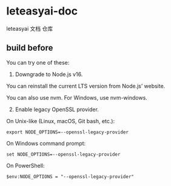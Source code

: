 # leteasyai-doc
leteasyai 文档 仓库





## build before
You can try one of these:

1. Downgrade to Node.js v16.

You can reinstall the current LTS version from Node.js’ website.

You can also use nvm. For Windows, use nvm-windows.

2. Enable legacy OpenSSL provider.

On Unix-like (Linux, macOS, Git bash, etc.):

```shell
export NODE_OPTIONS=--openssl-legacy-provider
```
On Windows command prompt:
```shell
set NODE_OPTIONS=--openssl-legacy-provider
```
On PowerShell:
```shell
$env:NODE_OPTIONS = "--openssl-legacy-provider"
```